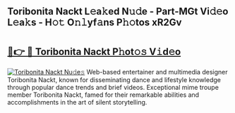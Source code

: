 ## Toribonita Nackt L𝚎a𝚔ed N𝚞𝚍e - Part-MGt Vi𝚍𝚎o L𝚎a𝚔s - H𝚘𝚝 O𝚗𝚕yf𝚊ns P𝚑𝚘tos xR2Gv

# <h2><a href="http://kfdciu9.oniu.top/?m=Toribonita+Nackt">🔗👉 🔴 Toribonita Nackt P𝚑ot𝚘𝚜 V𝚒d𝚎o</a></h2>

[![Toribonita Nackt Nu𝚍e𝚜](https://i.imgur.com/0qMVB7G.gif)](http://kfdciu9.oniu.top/?m=Toribonita+Nackt)
Web-based entertainer and multimedia designer Toribonita Nackt, known for disseminating dance and lifestyle knowledge through popular dance trends and brief videos. Exceptional mime troupe member Toribonita Nackt, famed for their remarkable abilities and accomplishments in the art of silent storytelling.  
